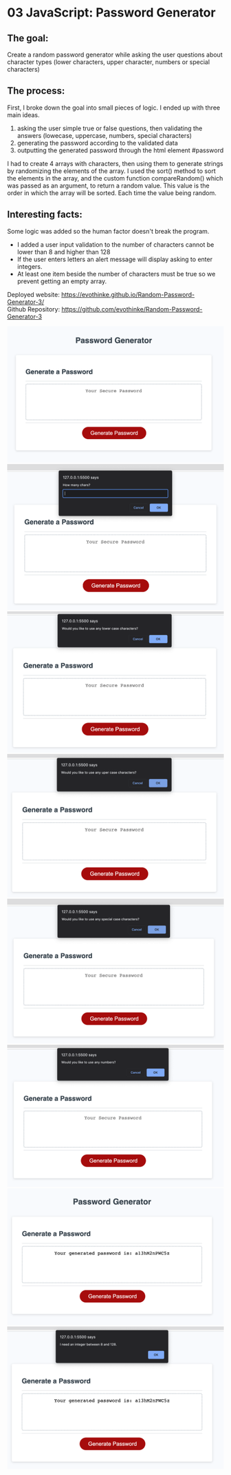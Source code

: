 # 03 JavaScript: Password Generator


<h2>The goal:</h2>

Create a random password generator while asking the user questions about character types (lower characters, upper character, numbers or special characters)

<h2>The process:</h2>

First, I broke down the goal into small pieces of logic.
I ended up with three main ideas.
   1. asking the user simple true or false questions, then validating the answers (lowecase, uppercase, numbers, special characters)
   2. generating the password according to the validated data
   3. outputting the generated password through the html element #password

I had to create 4 arrays with characters, then using them to generate strings by randomizing the elements of the array.
I used the sort() method to sort the elements in the array, and the custom function compareRandom() which was passed as an argument, to return a random value. This value is the order in which the array will be sorted. Each time the value being random.



<h2>Interesting facts:</h2>

Some logic was added so the human factor doesn't break the program.
 - I added a user input validation to the number of characters cannot be lower than 8 and higher than 128
 - If the user enters letters an alert message will display asking to enter integers.
 - At least one item beside the number of characters must be true so we prevent getting an empty array.


Deployed website: https://evothinke.github.io/Random-Password-Generator-3/<br>
Github Repository: https://github.com/evothinke/Random-Password-Generator-3<br>

![screenshot of the project](./Assets/images/1.png "Project Screenshot")
![screenshot of the project](./Assets/images/2.png "Project Screenshot")
![screenshot of the project](./Assets/images/3.png "Project Screenshot")
![screenshot of the project](./Assets/images/4.png "Project Screenshot")
![screenshot of the project](./Assets/images/5.png "Project Screenshot")
![screenshot of the project](./Assets/images/6.png "Project Screenshot")
![screenshot of the project](./Assets/images/7.png "Project Screenshot")
![screenshot of the project](./Assets/images/8.png "Project Screenshot")